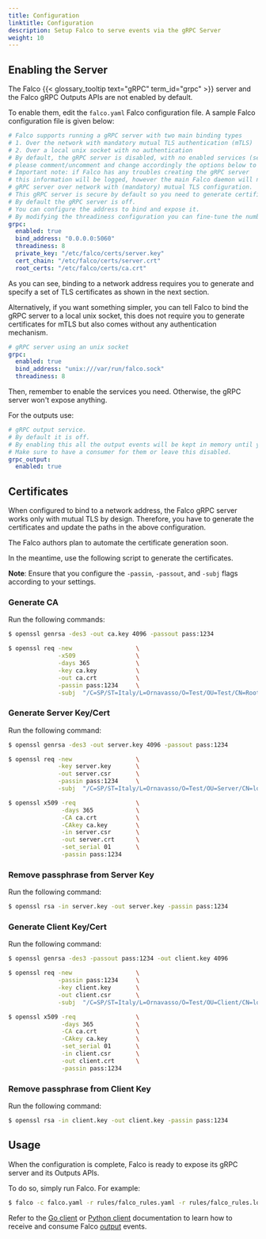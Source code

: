 ```yaml
---
title: Configuration
linktitle: Configuration
description: Setup Falco to serve events via the gRPC Server
weight: 10
---
```


## Enabling the Server

The Falco {{< glossary_tooltip text="gRPC" term_id="grpc" >}} server and the Falco gRPC Outputs APIs are not enabled by default.

To enable them, edit the `falco.yaml` Falco configuration file. A sample Falco configuration file is given below:

```yaml
# Falco supports running a gRPC server with two main binding types
# 1. Over the network with mandatory mutual TLS authentication (mTLS)
# 2. Over a local unix socket with no authentication
# By default, the gRPC server is disabled, with no enabled services (see grpc_output)
# please comment/uncomment and change accordingly the options below to configure it.
# Important note: if Falco has any troubles creating the gRPC server
# this information will be logged, however the main Falco daemon will not be stopped.
# gRPC server over network with (mandatory) mutual TLS configuration.
# This gRPC server is secure by default so you need to generate certificates and update their paths here.
# By default the gRPC server is off.
# You can configure the address to bind and expose it.
# By modifying the threadiness configuration you can fine-tune the number of threads (and context) it will use.
grpc:
  enabled: true
  bind_address: "0.0.0.0:5060"
  threadiness: 8
  private_key: "/etc/falco/certs/server.key"
  cert_chain: "/etc/falco/certs/server.crt"
  root_certs: "/etc/falco/certs/ca.crt"
```

As you can see, binding to a network address requires you to generate and specify a set of TLS certificates
as shown in the next section.

Alternatively, if you want something simpler, you can tell Falco to bind the gRPC server to a local unix socket,
this does not require you to generate certificates for mTLS but also comes without any authentication mechanism.

```yaml
# gRPC server using an unix socket
grpc:
  enabled: true
  bind_address: "unix:///var/run/falco.sock"
  threadiness: 8
```

Then, remember to enable the services you need. Otherwise, the gRPC server won't expose anything.

For the outputs use:

```yaml
# gRPC output service.
# By default it is off.
# By enabling this all the output events will be kept in memory until you read them with a gRPC client.
# Make sure to have a consumer for them or leave this disabled.
grpc_output:
  enabled: true
```

## Certificates

When configured to bind to a network address, the Falco gRPC server works only with mutual TLS by design. Therefore, you have to generate the certificates and update the paths in the above configuration.

The Falco authors plan to automate the certificate generation soon.

In the meantime, use the following script to generate the certificates.

**Note**: Ensure that you configure the `-passin`, `-passout`, and `-subj` flags according to your settings.

### Generate CA

Run the following commands:

```bash
$ openssl genrsa -des3 -out ca.key 4096 -passout pass:1234

$ openssl req -new                  \
              -x509                 \
              -days 365             \
              -key ca.key           \
              -out ca.crt           \
              -passin pass:1234     \
              -subj  "/C=SP/ST=Italy/L=Ornavasso/O=Test/OU=Test/CN=Root CA"
```

### Generate Server Key/Cert

Run the following command:

```bash
$ openssl genrsa -des3 -out server.key 4096 -passout pass:1234

$ openssl req -new                  \
              -key server.key       \
              -out server.csr       \
              -passin pass:1234     \
              -subj  "/C=SP/ST=Italy/L=Ornavasso/O=Test/OU=Server/CN=localhost"

$ openssl x509 -req                 \
               -days 365            \
               -CA ca.crt           \
               -CAkey ca.key        \
               -in server.csr       \
               -out server.crt      \
               -set_serial 01       \
               -passin pass:1234
```

### Remove passphrase from Server Key

Run the following command:

```bash
$ openssl rsa -in server.key -out server.key -passin pass:1234
```

### Generate Client Key/Cert

Run the following command:

```bash
$ openssl genrsa -des3 -passout pass:1234 -out client.key 4096

$ openssl req -new                  \
              -passin pass:1234     \
              -key client.key       \
              -out client.csr       \
              -subj  "/C=SP/ST=Italy/L=Ornavasso/O=Test/OU=Client/CN=localhost"

$ openssl x509 -req                 \
               -days 365            \
               -CA ca.crt           \
               -CAkey ca.key        \
               -set_serial 01       \
               -in client.csr       \
               -out client.crt      \
               -passin pass:1234
```

### Remove passphrase from Client Key

Run the following command:

```bash
$ openssl rsa -in client.key -out client.key -passin pass:1234
```

## Usage

When the configuration is complete, Falco is ready to expose its gRPC server and its Outputs APIs.

To do so, simply run Falco. For example:

```bash
$ falco -c falco.yaml -r rules/falco_rules.yaml -r rules/falco_rules.local.yaml
```

Refer to the [Go client](./client-go) or [Python client](./client-py) documentation to learn how to receive and consume Falco [output](./outputs) events.
